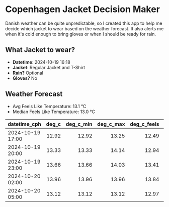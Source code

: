 
# Copenhagen Jacket Decision Maker

Danish weather can be quite unpredictable, so I created this app to help me decide which jacket to wear based on the weather forecast. 
It also alerts me when it's cold enough to bring gloves or when I should be ready for rain.

## What Jacket to wear?

- **Datetime**: 2024-10-19 16:18
- **Jacket**: Regular Jacket and T-Shirt
- **Rain?** Optional
- **Gloves?** No

## Weather Forecast
- Avg Feels Like Temperature: 13.1 °C
- Median Feels Like Temperature: 13.0 °C

| datetime_cph     |   deg_c |   deg_c_min |   deg_c_max |   deg_c_feels | weather   | wind   | rain   |
|:-----------------|--------:|------------:|------------:|--------------:|:----------|:-------|:-------|
| 2024-10-19 17:00 |   12.92 |       12.92 |       13.25 |         12.49 | Rain      | High   | Low    |
| 2024-10-19 20:00 |   13.33 |       13.33 |       14.14 |         12.94 | Clouds    | High   | None   |
| 2024-10-19 23:00 |   13.66 |       13.66 |       14.03 |         13.41 | Clouds    | Low    | None   |
| 2024-10-20 02:00 |   13.96 |       13.96 |       13.96 |         13.84 | Clouds    | Low    | None   |
| 2024-10-20 05:00 |   13.12 |       13.12 |       13.12 |         12.97 | Clouds    | Low    | None   |
        